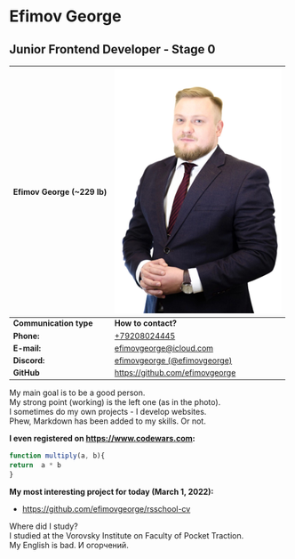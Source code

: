 # Efimov George
## Junior Frontend Developer - Stage 0

| Efimov George (~229 lb) | <img src="photo.jpeg" width="300" alt="photo efimov">   |
| ----- | -----|
| **Communication type** | **How to contact?** |
| **Phone:** | [+79208024445](tel:+79208024445) |
| **E-mail:** | efimovgeorge@icloud.com |
| **Discord:** | [efimovgeorge (@efimovgeorge)](https://discordapp.com/users/efimovgeorge#5086) |
| **GitHub** | https://github.com/efimovgeorge



My main goal is to be a good person.  
My strong point (working) is the left one (as in the photo).  
I sometimes do my own projects - I develop websites.  
Phew, Markdown has been added to my skills. Or not.  

**I even registered on https://www.codewars.com:**
```JavaScript
function multiply(a, b){
return  a * b
} 
```
**My most interesting project for today (March 1, 2022):**
* https://github.com/efimovgeorge/rsschool-cv 

Where did I study?  
I studied at the Vorovsky Institute on Faculty of Pocket Traction.  
My English is bad. И огорчений.
